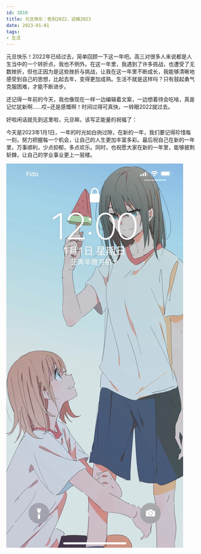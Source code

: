 ```yaml
---
id: 1010
title: 元旦快乐：告别2022，迎接2023
date: 2023-01-01
tags: 
- 生活
---
```


元旦快乐！2022年已经过去，简单回顾一下这一年吧。高三对很多人来说都是人生当中的一个转折点，我也不例外。在这一年里，我遇到了许多挑战，也遭受了无数挫折，但也正因为是这些挫折与挑战，让我在这一年里不断成长，我能够清晰地感受到自己的思想，比起去年，变得更加成熟。生活不就是这样吗？只有鼓起勇气克服困难，才能不断进步。

还记得一年前的今天，我也像现在一样一边编辑着文案，一边想着待会吃啥，真是记忆犹新啊……哎~还是感慨啊！时间过得可真快，一转眼2022就过去。

好啦闲话就先到这里啦，元旦嘛，该写正能量的祝福了：

今天是2023年1月1日，一年的时光如白驹过隙，在新的一年，我们要记得珍惜每一刻，努力把握每一个机会，让自己的人生更加丰富多彩。最后祝自己在新的一年里，万事顺利，少点抑郁，多点欢乐。同时，也祝愿大家在新的一年里，能够披荆斩棘，让自己的学业事业更上一层楼。

![2023元旦锁屏截图](./blogImg/newYear/2023元旦锁屏截图.jpg)